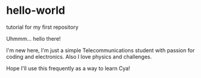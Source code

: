 # hello-world
tutorial for my first repository


Uhmmm... hello there!

I'm new here, I'm just a simple Telecommunications student with passion for coding and electronics.
Also I love physics and challenges.

Hope I'll use this frequently as a way to learn
Cya!
